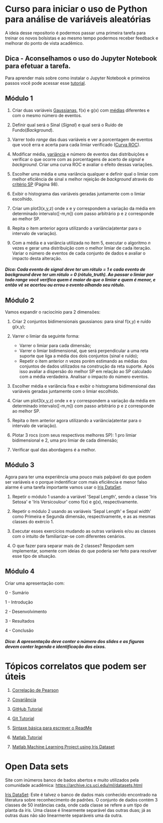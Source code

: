 # Curso para iniciar o uso de Python para análise de variáveis aleatórias

A ideia desse repositorio é podermos passar uma primeira tarefa para treinar os novos bolsistas e ao mesmo tempo podermos receber feedback e melhorar do ponto de vista acadêmico.

## Dica - Aconselhamos o uso do Jupyter Notebook para efetuar a tarefa.
Para aprender mais sobre como instalar o Jupyter Notebook e primeiros passos você pode acessar esse [tutorial](https://medium.com/@pedrofullstack/introdu%C3%A7%C3%A3o-ao-jupyter-notebook-para-python-b2cf79cea31d).

## Módulo 1 

1. Criar duas variáveis [Gaussianas](https://www.inf.ufsc.br/~andre.zibetti/probabilidade/normal.html), f(x) e g(x) com [médias](http://www.est.ufmg.br/~marcosop/est031/aulas/Capitulo_4_1.pdf) diferentes e com o mesmo número de eventos. 

2. Definir qual será o Sinal (*Signal*) e qual será o Ruído de Fundo(*Background*).

3. Varrer todo *range* das duas variáveis e ver a porcentagem de eventos que você erra e acerta para cada limiar verificado 
([Curva ROC](http://crsouza.com/2009/07/13/analise-de-poder-discriminativo-atraves-de-curvas-roc/)).

4. Modificar média, [variância](http://www.est.ufmg.br/~marcosop/est031/aulas/Capitulo_4_1.pdf) e número de eventos das distribuições e verificar o que ocorre com as porcentagens de acerto de *signal* e *background*. Criar uma curva ROC e avaliar o efeito dessas variações.

5. Escolher uma média e uma variância qualquer e definir qual o limiar com melhor eficiência de sinal x melhor rejeição de *background* através do [critério SP](https://drive.google.com/file/d/1VifytdIoQkYvuBUzW5Ybgk0QH36XDAP3/view (Página 98)) (Página 98).

6. Exibir o histograma das variáveis geradas juntamente com o limiar escolhido.

7. Criar um plot3(x,y,z) onde x e y correspondem a variação da média em determinado intervalo([-m,m]) com passo arbitrário p e z corresponde ao melhor SP. 

8. Repita o item anterior agora utilizando a variância(atentar para o intervalo de variação).

9. Com a média e a variância utilizada no item 5, executar o algoritmo *n* vezes e gerar uma distribuição com o melhor limiar de cada iteração. Variar o número de eventos de cada conjunto de dados e avaliar o impacto desta alteração.

##### Dica: Cada evento de *signal* deve ter um rótulo = 1 e cada evento de *background* deve ter um rótulo = 0 (rótulo_truth). Ao passar o limiar por todo range você verifica quem é maior do que o limiar e quem é menor, e então vê se acertou ou errou o evento olhando seu rótulo.

## Módulo 2

Vamos expandir o raciocínio para 2 dimensões:

1. Criar 2 conjuntos bidimensionais gaussianos: para sinal f(x,y) e ruído g(x,y);

2. Varrer o limiar da seguinte forma:
   - Varrer o limiar para cada dimensão;  
   - Varrer o limiar bidimensional, que será perpendicular a uma reta suporte que liga a média dos dois conjuntos (sinal e ruído);
   - Repetir o item anterior *n* vezes porém estimando as médias dos conjuntos de dados utilizados na construção da reta suporte. Após isso avaliar a dispersão do melhor SP em relação ao SP calculado com a média verdadeira. Analisar o impacto do número eventos.
   
3. Escolher média e variância fixa e exibir o histograma bidimensional das variáveis geradas juntamente com o limiar escolhido.

4. Criar um plot3(x,y,z) onde x e y correspondem a variação da média em determinado intervalo([-m,m]) com passo arbitrário p e z corresponde ao melhor SP. 

5. Repita o item anterior agora utilizando a variância(atentar para o intervalo de variação).

6. Plotar 3 rocs (com seus respectivos melhores SP): 1 pro limiar bidimensional e 2, uma pro limiar de cada dimensão;

7. Verificar qual das abordagens é a melhor.

## Módulo 3

Agora para ter uma experiência uma pouco mais palpável do que podem ser variáveis e o porque indentificar com mais eficiência e menor falso alarme é uma tarefa importante vamos usar o [Iris DataSet](https://archive.ics.uci.edu/ml/datasets/iris).

1. Repetir o módulo 1 usando a variável 'Sepal Length', sendo a classe 'Iris Setosa' e 'Iris Versicoulour' como f(x) e g(x), respectivamente.

2. Repetir o módulo 2 usando as variáveis 'Sepal Length' e Sepal width' como Primeira e Segunda dimensão, respectivamente, e as as mesmas classes do exércio 1.

3. Executar esses exercícios mudando as outras variáveis e/ou as classes com o intuito de familiarizar-se com diferentes cenários.

4. O que fazer para separar mais de 2 classes? Respodam sem implementar, somente com ideias do que poderia ser feito para resolver esse tipo de situação.

## Módulo 4

Criar uma apresentação com:

0 - Sumário


1 - Introdução


2 - Desenvolvimento


3 - Resultados


4 - Conclusão

##### Dica: A apresentação deve conter o número dos slides e as figuras devem conter legenda e identificação dos eixos.


# Tópicos correlatos que podem ser úteis

1. [Correlação de Pearson](https://www.inf.ufsc.br/~vera.carmo/Correlacao/Correlacao_Pearson_Spearman_Kendall.pdf)

2. [Covariância](http://www.portalaction.com.br/probabilidades/42-covariancia-e-coeficiente-de-correlacao)

3. [GitHub Tutorial](https://guides.github.com/activities/hello-world/)

4. [Git Tutorial](https://guides.github.com/introduction/git-handbook/)

5. [Sintaxe básica para escrever o ReadMe](https://help.github.com/en/articles/basic-writing-and-formatting-syntax)

6. [Matlab Tutorial](https://web.eecs.umich.edu/~aey/eecs451/matlab.pdf)

7. [Matlab Machine Learning Project using Iris Dataset](https://github.com/akulagrawal/ML-with-Matlab)

# Open Data sets

Site com inúmeros banco de bados abertos e muito utilizados pela comunidade acadêmica:
https://archive.ics.uci.edu/ml/datasets.html

[Iris DataSet](https://archive.ics.uci.edu/ml/datasets/iris): Este é talvez o banco de dados mais conhecido encontrado na literatura sobre reconhecimento de padrões. O conjunto de dados contém 3 classes de 50 instâncias cada, onde cada classe se refere a um tipo de planta da íris. Uma classe é linearmente separável das outras duas; já as outras duas não são linearmente separáveis uma da outra.
